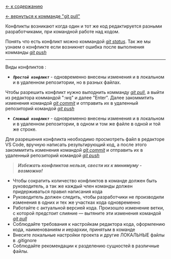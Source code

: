 [<- к содержанию](./readme.md)

[<- вернуться к комманде "git pull"](./pull.md)

Конфликты возникают когда один и тот же код редактируется разными разработчиками, при командной работе над кодом.

Понять что есть конфликт можно коммандой _[git status](./status.md)_. 
Так же мы узнаем о конфликте если возникнет ошибка после выполнения комманды _[git push](./push.md)_  
___
Виды конфликтов :
* ***`Простой конфликт`*** - одновременно внесены изменения и в локальном и в удаленном репозитории, но в разных файлах.


Чтобы разрешить конфликт нужно выподнить комманду _[git pull](./pull.md)_, а выйти из редактора коммандой ":wq" и далее "Enter".
Далее закоммитить изменения командой _[git commit](./commit.md)_ и отправить их в удаленный репозиторий командой _[git push](./push.md)_

* ***`Сложный конфликт`*** - одновременно внесены изменения и в локальном и в удаленном репозитории, в одном и том же файле в одной и той же строке.

Для разрешения конфликта необходимо просмотреть файл в редакторе VS Code, вручную написать результирующий код, а после этого закоммитить изменения командой _[git commit](./commit.md)_ и отправить их в удаленный репозиторий командой _[git push](./push.md)_


>***Избежать конфликтов нельзя, свести их к минимуму - возможно!***
* Чтобы сократить количество конфликтов в команде должен быть руководитель, а так же каждый член команды должен придерживаться правил написания кода 
* Руководитель должен следить, чтобы разработчики не производили изменения в одних и тех же участках кода одновременно
* Работайте с актуальной версией кода. Произошло изменение ветки, с которой предстоит слияние — вытяните эти изменения командой _[git pull](./pull.md)_
* Соблюдайте требования к настройкам редактора кода, оформлению кода, наименованиям и иерархии, принятым в команде
* Внесите локальные настройки проекта и другие ЛОКАЛЬНЫЕ файлы в .gitignore
* Соблюдайте рекомендации к разделению сущностей в различные файлы. 

 
